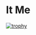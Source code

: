 # It Me

[![trophy](https://github-profile-trophy.vercel.app/?username=jflournoy&no-bg=true&no-frame=true&theme=dark_lover)](https://github.com/ryo-ma/github-profile-trophy)
